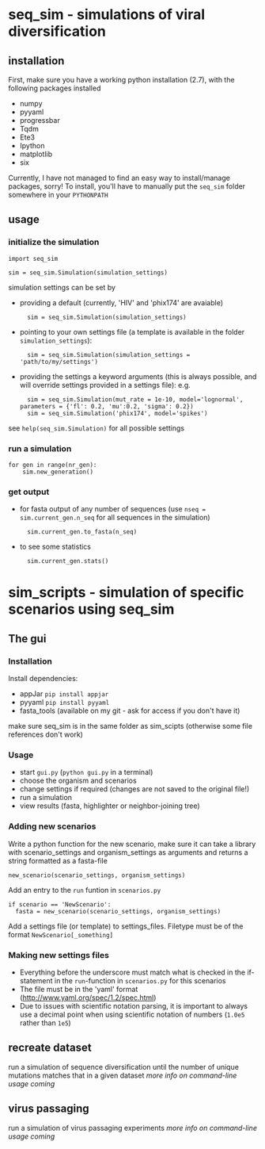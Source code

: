 # seq_sim - simulations of viral diversification

## installation
First, make sure you have a working python installation (2.7), with the following packages installed
* numpy
* pyyaml
* progressbar
* Tqdm
* Ete3
* Ipython
* matplotlib
* six

Currently, I have not managed to find an easy way to install/manage packages, sorry!
To install, you'll  have to manually put the `seq_sim` folder somewhere in your `PYTHONPATH`

## usage
### initialize the simulation
    import seq_sim

    sim = seq_sim.Simulation(simulation_settings)

simulation settings can be set by
* providing a default (currently, 'HIV' and 'phix174' are avaiable)

		sim = seq_sim.Simulation(simulation_settings)
* pointing to your own settings file (a template is available in the folder `simulation_settings`):

		sim = seq_sim.Simulation(simulation_settings = 'path/to/my/settings')
* providing the settings a keyword arguments (this is always possible, and will override settings provided in a settings file): e.g.

	 	sim = seq_sim.Simulation(mut_rate = 1e-10, model='lognormal', parameters = {'fl': 0.2, 'mu':0.2, 'sigma': 0.2})
	 	sim = seq_sim.Simulation('phix174', model='spikes')

see `help(seq_sim.Simulation)` for all possible settings

### run a simulation
    for gen in range(nr_gen):
	    sim.new_generation()

### get output
* for fasta output of any number of sequences (use `nseq = sim.current_gen.n_seq` for all sequences in the simulation)

		sim.current_gen.to_fasta(n_seq)

* to see some statistics

		sim.current_gen.stats()

# sim_scripts - simulation of specific scenarios using seq_sim
## The gui
### Installation
Install dependencies:
  * appJar `pip install appjar`
  * pyyaml `pip install pyyaml`
  * fasta_tools (available on my git - ask for access if you don't have it)

make sure seq_sim is in the same folder as sim_scipts (otherwise some file references don't work)

### Usage
* start `gui.py` (`python gui.py` in a terminal)
* choose the organism and scenarios
* change settings if required (changes are not saved to the original file!)
* run a simulation
* view results (fasta, highlighter or neighbor-joining tree)

### Adding new scenarios
Write a python function for the new scenario, make sure it can take a library with scenario_settings and organism_settings as arguments and returns a string formatted as a fasta-file

    new_scenario(scenario_settings, organism_settings)

Add an entry to the `run` funtion in `scenarios.py`

    if scenario == 'NewScenario':
      fasta = new_scenario(scenario_settings, organism_settings)

Add a settings file (or template) to settings_files. Filetype must be of the format `NewScenario[_something]`


### Making new settings files
 * Everything before the underscore must match what is checked in the if-statement in the `run`-function in `scenarios.py` for this scenarios
 * The file must be in the 'yaml' format (http://www.yaml.org/spec/1.2/spec.html)
 * Due to issues with scientific notation parsing, it is important to always use a decimal point when using scientific notation of numbers (`1.0e5` rather than `1e5`)

## recreate dataset
run a simulation of sequence diversification until the number of unique mutations matches that in a given dataset
*more info on command-line usage coming*

## virus passaging
run a simulation of virus passaging experiments
*more info on command-line usage coming*
